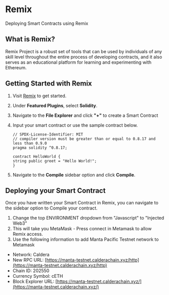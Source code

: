 # Remix

Deploying Smart Contracts using Remix

## What is Remix?

Remix Project is a robust set of tools that can be used by individuals of any skill level throughout the entire process of developing contracts, and it also serves as an educational platform for learning and experimenting with Ethereum.

## Getting Started with Remix

1. Visit [Remix](https://remix.ethereum.org/) to get started.
2. Under **Featured Plugins**, select **Solidity**.
3. Navigate to the **File Explorer** and click **"+"** to create a Smart Contract
4. Input your smart contract or use the sample contract below.

    ``` solidity
    // SPDX-License-Identifier: MIT
    // compiler version must be greater than or equal to 0.8.17 and less than 0.9.0
    pragma solidity ^0.8.17;

    contract HelloWorld {
    string public greet = "Hello World!";
    }
    ```
5. Navigate to the **Compile** sidebar option and click **Compile**.

## Deploying your Smart Contract

Once you have written your Smart Contract in Remix, you can navigate to the sidebar option to Compile your contract.

1. Change the top ENVIRONMENT dropdown from "Javascript" to "Injected Web3"
2. This will take you MetaMask - Press connect in Metamask to allow Remix access.
3. Use the following information to add Manta Pacific Testnet network to Metamask
  - Network: Caldera
  - New RPC URL: [https://manta-testnet.calderachain.xyz/http](https://manta-testnet.calderachain.xyz/http)
  - Chain ID: 202550
  - Currency Symbol: cETH
  - Block Explorer URL: [https://manta-testnet.calderachain.xyz/](https://manta-testnet.calderachain.xyz/)